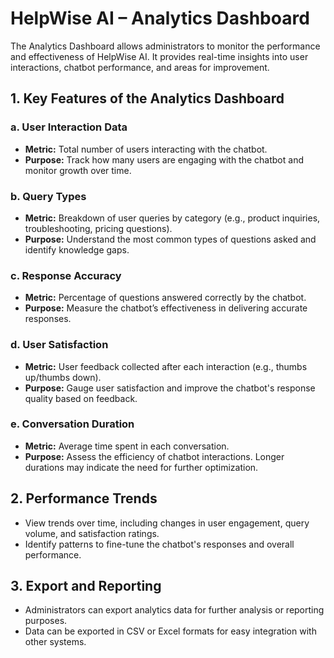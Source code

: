 # HelpWise AI – Analytics Dashboard

The Analytics Dashboard allows administrators to monitor the performance and effectiveness of HelpWise AI. It provides real-time insights into user interactions, chatbot performance, and areas for improvement.

## 1. Key Features of the Analytics Dashboard

### a. User Interaction Data
- **Metric:** Total number of users interacting with the chatbot.
- **Purpose:** Track how many users are engaging with the chatbot and monitor growth over time.

### b. Query Types
- **Metric:** Breakdown of user queries by category (e.g., product inquiries, troubleshooting, pricing questions).
- **Purpose:** Understand the most common types of questions asked and identify knowledge gaps.

### c. Response Accuracy
- **Metric:** Percentage of questions answered correctly by the chatbot.
- **Purpose:** Measure the chatbot’s effectiveness in delivering accurate responses.

### d. User Satisfaction
- **Metric:** User feedback collected after each interaction (e.g., thumbs up/thumbs down).
- **Purpose:** Gauge user satisfaction and improve the chatbot's response quality based on feedback.

### e. Conversation Duration
- **Metric:** Average time spent in each conversation.
- **Purpose:** Assess the efficiency of chatbot interactions. Longer durations may indicate the need for further optimization.

## 2. Performance Trends
- View trends over time, including changes in user engagement, query volume, and satisfaction ratings.
- Identify patterns to fine-tune the chatbot's responses and overall performance.

## 3. Export and Reporting
- Administrators can export analytics data for further analysis or reporting purposes.
- Data can be exported in CSV or Excel formats for easy integration with other systems.
